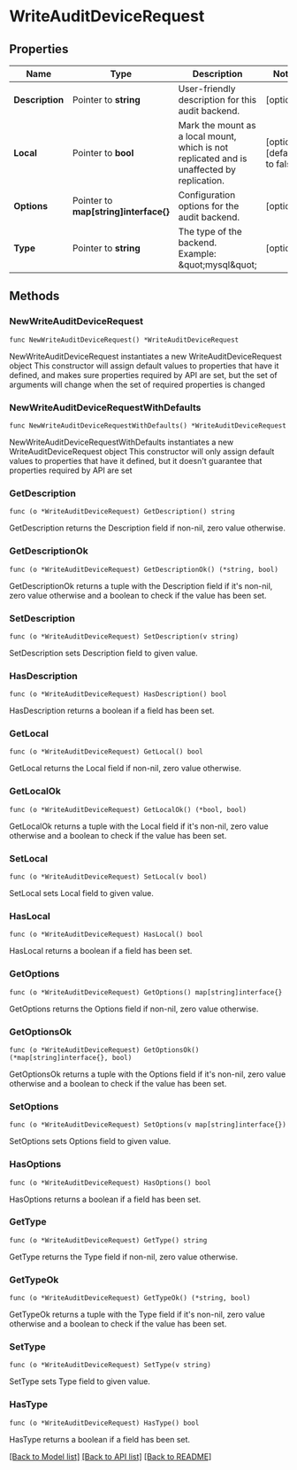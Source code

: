 # WriteAuditDeviceRequest


## Properties

Name | Type | Description | Notes
------------ | ------------- | ------------- | -------------
**Description** | Pointer to **string** | User-friendly description for this audit backend. | [optional] 
**Local** | Pointer to **bool** | Mark the mount as a local mount, which is not replicated and is unaffected by replication. | [optional] [default to false]
**Options** | Pointer to **map[string]interface{}** | Configuration options for the audit backend. | [optional] 
**Type** | Pointer to **string** | The type of the backend. Example: \&quot;mysql\&quot; | [optional] 



## Methods


### NewWriteAuditDeviceRequest

`func NewWriteAuditDeviceRequest() *WriteAuditDeviceRequest`

NewWriteAuditDeviceRequest instantiates a new WriteAuditDeviceRequest object
This constructor will assign default values to properties that have it defined,
and makes sure properties required by API are set, but the set of arguments
will change when the set of required properties is changed

### NewWriteAuditDeviceRequestWithDefaults

`func NewWriteAuditDeviceRequestWithDefaults() *WriteAuditDeviceRequest`

NewWriteAuditDeviceRequestWithDefaults instantiates a new WriteAuditDeviceRequest object
This constructor will only assign default values to properties that have it defined,
but it doesn't guarantee that properties required by API are set


### GetDescription

`func (o *WriteAuditDeviceRequest) GetDescription() string`

GetDescription returns the Description field if non-nil, zero value otherwise.

### GetDescriptionOk

`func (o *WriteAuditDeviceRequest) GetDescriptionOk() (*string, bool)`

GetDescriptionOk returns a tuple with the Description field if it's non-nil, zero value otherwise
and a boolean to check if the value has been set.

### SetDescription

`func (o *WriteAuditDeviceRequest) SetDescription(v string)`

SetDescription sets Description field to given value.


### HasDescription

`func (o *WriteAuditDeviceRequest) HasDescription() bool`

HasDescription returns a boolean if a field has been set.




### GetLocal

`func (o *WriteAuditDeviceRequest) GetLocal() bool`

GetLocal returns the Local field if non-nil, zero value otherwise.

### GetLocalOk

`func (o *WriteAuditDeviceRequest) GetLocalOk() (*bool, bool)`

GetLocalOk returns a tuple with the Local field if it's non-nil, zero value otherwise
and a boolean to check if the value has been set.

### SetLocal

`func (o *WriteAuditDeviceRequest) SetLocal(v bool)`

SetLocal sets Local field to given value.


### HasLocal

`func (o *WriteAuditDeviceRequest) HasLocal() bool`

HasLocal returns a boolean if a field has been set.




### GetOptions

`func (o *WriteAuditDeviceRequest) GetOptions() map[string]interface{}`

GetOptions returns the Options field if non-nil, zero value otherwise.

### GetOptionsOk

`func (o *WriteAuditDeviceRequest) GetOptionsOk() (*map[string]interface{}, bool)`

GetOptionsOk returns a tuple with the Options field if it's non-nil, zero value otherwise
and a boolean to check if the value has been set.

### SetOptions

`func (o *WriteAuditDeviceRequest) SetOptions(v map[string]interface{})`

SetOptions sets Options field to given value.


### HasOptions

`func (o *WriteAuditDeviceRequest) HasOptions() bool`

HasOptions returns a boolean if a field has been set.




### GetType

`func (o *WriteAuditDeviceRequest) GetType() string`

GetType returns the Type field if non-nil, zero value otherwise.

### GetTypeOk

`func (o *WriteAuditDeviceRequest) GetTypeOk() (*string, bool)`

GetTypeOk returns a tuple with the Type field if it's non-nil, zero value otherwise
and a boolean to check if the value has been set.

### SetType

`func (o *WriteAuditDeviceRequest) SetType(v string)`

SetType sets Type field to given value.


### HasType

`func (o *WriteAuditDeviceRequest) HasType() bool`

HasType returns a boolean if a field has been set.









[[Back to Model list]](../README.md#documentation-for-models) [[Back to API list]](../README.md#documentation-for-api-endpoints) [[Back to README]](../README.md)



